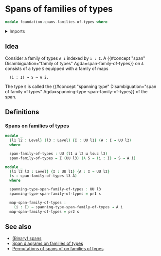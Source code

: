 # Spans of families of types

```agda
module foundation.spans-families-of-types where
```

<details><summary>Imports</summary>

```agda
open import foundation.dependent-pair-types
open import foundation.universe-levels

open import foundation-core.equivalences
open import foundation-core.function-types
```

</details>

## Idea

Consider a family of types `A i` indexed by `i : I`. A
{{#concept "span" Disambiguation="family of types" Agda=span-family-of-types}}
on `A` consists of a type `S` equipped with a family of maps

```text
  (i : I) → S → A i.
```

The type `S` is called the
{{#concept "spanning type" Disambiguation="span of family of types" Agda=spanning-type-span-family-of-types}}
of the span.

## Definitions

### Spans on families of types

```agda
module _
  {l1 l2 : Level} (l3 : Level) {I : UU l1} (A : I → UU l2)
  where

  span-family-of-types : UU (l1 ⊔ l2 ⊔ lsuc l3)
  span-family-of-types = Σ (UU l3) (λ S → (i : I) → S → A i)

module _
  {l1 l2 l3 : Level} {I : UU l1} {A : I → UU l2}
  (s : span-family-of-types l3 A)
  where

  spanning-type-span-family-of-types : UU l3
  spanning-type-span-family-of-types = pr1 s

  map-span-family-of-types :
    (i : I) → spanning-type-span-family-of-types → A i
  map-span-family-of-types = pr2 s
```

## See also

- [(Binary) spans](foundation.spans.md)
- [Span diagrams on families of types](foundation.span-diagrams-families-of-types.md)
- [Permutations of spans of on families of types](foundation.permuations-spans-families-of-types.md)
